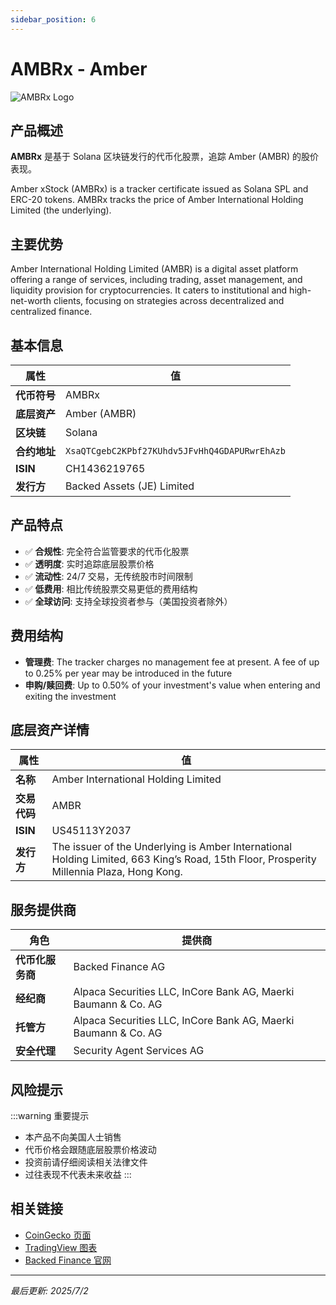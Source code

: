 ```yaml
---
sidebar_position: 6
---
```


# AMBRx - Amber

![AMBRx Logo](/img/tokens/ambrx.svg)

## 产品概述

**AMBRx** 是基于 Solana 区块链发行的代币化股票，追踪 Amber (AMBR) 的股价表现。

Amber xStock (AMBRx) is a tracker certificate issued as Solana SPL and ERC-20 tokens. AMBRx tracks the price of Amber International Holding Limited (the underlying).

## 主要优势

Amber International Holding Limited (AMBR) is a digital asset platform offering a range of services, including trading, asset management, and liquidity provision for cryptocurrencies. It caters to institutional and high-net-worth clients, focusing on strategies across decentralized and centralized finance.


## 基本信息

| 属性 | 值 |
|------|----|
| **代币符号** | AMBRx |
| **底层资产** | Amber (AMBR) |
| **区块链** | Solana |
| **合约地址** | `XsaQTCgebC2KPbf27KUhdv5JFvHhQ4GDAPURwrEhAzb` |
| **ISIN** | CH1436219765 |
| **发行方** | Backed Assets (JE) Limited |

## 产品特点

- ✅ **合规性**: 完全符合监管要求的代币化股票
- ✅ **透明度**: 实时追踪底层股票价格
- ✅ **流动性**: 24/7 交易，无传统股市时间限制
- ✅ **低费用**: 相比传统股票交易更低的费用结构
- ✅ **全球访问**: 支持全球投资者参与（美国投资者除外）

## 费用结构

- **管理费**: The tracker charges no management fee at present. A fee of up to 0.25% per year may be introduced in the future
- **申购/赎回费**: Up to 0.50% of your investment's value when entering and exiting the investment

## 底层资产详情

| 属性 | 值 |
|------|----|
| **名称** | Amber International Holding Limited |
| **交易代码** | AMBR |
| **ISIN** | US45113Y2037 |
| **发行方** | The issuer of the Underlying is Amber International Holding Limited, 663 King’s Road, 15th Floor, Prosperity Millennia Plaza, Hong Kong. |

## 服务提供商

| 角色 | 提供商 |
|------|----|
| **代币化服务商** | Backed Finance AG |
| **经纪商** | Alpaca Securities LLC, InCore Bank AG, Maerki Baumann & Co. AG |
| **托管方** | Alpaca Securities LLC, InCore Bank AG, Maerki Baumann & Co. AG |
| **安全代理** | Security Agent Services AG |

## 风险提示

:::warning 重要提示
- 本产品不向美国人士销售
- 代币价格会跟随底层股票价格波动
- 投资前请仔细阅读相关法律文件
- 过往表现不代表未来收益
:::

## 相关链接

- [CoinGecko 页面](https://www.coingecko.com/)
- [TradingView 图表](https://www.tradingview.com/)
- [Backed Finance 官网](https://backed.fi/)

---

*最后更新: 2025/7/2*
